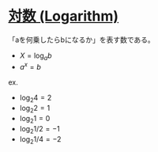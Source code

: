 # [対数 (Logarithm)](https://ja.wikipedia.org/wiki/%E5%AF%BE%E6%95%B0)

「aを何乗したらbになるか」を表す数である。

- $X=\log _a b$
- $a^x=b$

ex. 

- $\log _2 4=2$
- $\log _2 2=1$
- $\log _2 1=0$
- $\log _2 1/2=-1$
- $\log _2 1/4=-2$